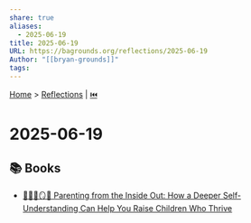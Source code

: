 ```yaml
---
share: true
aliases:
  - 2025-06-19
title: 2025-06-19
URL: https://bagrounds.org/reflections/2025-06-19
Author: "[[bryan-grounds]]"
tags: 
---
```

[Home](../index.md) > [Reflections](./index.md) | [⏮️](./2025-06-18.md)  
# 2025-06-19  
## 📚 Books  
- [🤱🏼🤿🪞🌱 Parenting from the Inside Out: How a Deeper Self-Understanding Can Help You Raise Children Who Thrive](../books/parenting-from-the-inside-out-how-a-deeper-self-understanding-can-help-you-raise-children-who-thrive.md)